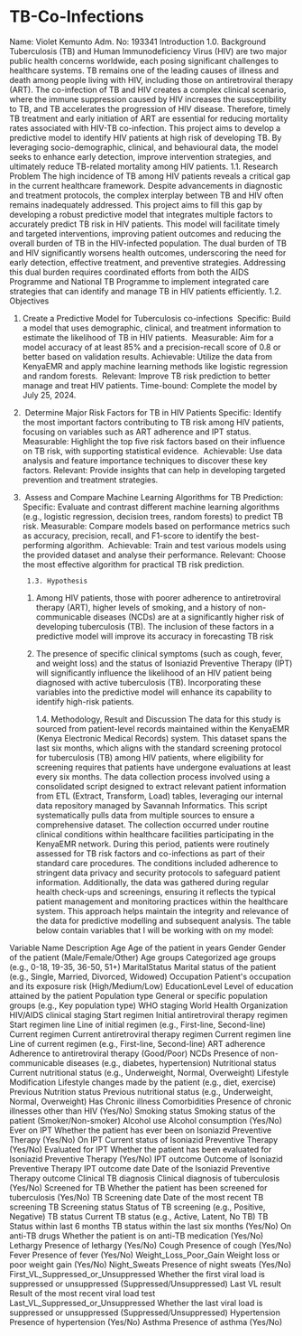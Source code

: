 # TB-Co-Infections


Name: Violet Kemunto
Adm. No: 193341
Introduction
    1.0. Background
Tuberculosis (TB) and Human Immunodeficiency Virus (HIV) are two major public health concerns worldwide, each posing significant challenges to healthcare systems. TB remains one of the leading causes of illness and death among people living with HIV, including those on antiretroviral therapy (ART). The co-infection of TB and HIV creates a complex clinical scenario, where the immune suppression caused by HIV increases the susceptibility to TB, and TB accelerates the progression of HIV disease. Therefore, timely TB treatment and early initiation of ART are essential for reducing mortality rates associated with HIV-TB co-infection. This project aims to develop a predictive model to identify HIV patients at high risk of developing TB. By leveraging socio-demographic, clinical, and behavioural data, the model seeks to enhance early detection, improve intervention strategies, and ultimately reduce TB-related mortality among HIV patients.
        1.1. Research Problem
The high incidence of TB among HIV patients reveals a critical gap in the current healthcare framework. Despite advancements in diagnostic and treatment protocols, the complex interplay between TB and HIV often remains inadequately addressed. This project aims to fill this gap by developing a robust predictive model that integrates multiple factors to accurately predict TB risk in HIV patients. This model will facilitate timely and targeted interventions, improving patient outcomes and reducing the overall burden of TB in the HIV-infected population. The dual burden of TB and HIV significantly worsens health outcomes, underscoring the need for early detection, effective treatment, and preventive strategies. Addressing this dual burden requires coordinated efforts from both the AIDS Programme and National TB Programme to implement integrated care strategies that can identify and manage TB in HIV patients efficiently.
        1.2. Objectives
1. Create a Predictive Model for Tuberculosis co-infections 
Specific: Build a model that uses demographic, clinical, and treatment information to estimate the likelihood of TB in HIV patients. 
Measurable: Aim for a model accuracy of at least 85% and a precision-recall score of 0.8 or better based on validation results.
Achievable: Utilize the data from KenyaEMR and apply machine learning methods like logistic regression and random forests. 
Relevant: Improve TB risk prediction to better manage and treat HIV patients. Time-bound: Complete the model by July 25, 2024.
2.  Determine Major Risk Factors for TB in HIV Patients
Specific: Identify the most important factors contributing to TB risk among HIV patients, focusing on variables such as ART adherence and IPT status.
Measurable: Highlight the top five risk factors based on their influence on TB risk, with supporting statistical evidence. 
Achievable: Use data analysis and feature importance techniques to discover these key factors.
Relevant: Provide insights that can help in developing targeted prevention and treatment strategies. 
3.  Assess and Compare Machine Learning Algorithms for TB Prediction: 
Specific: Evaluate and contrast different machine learning algorithms (e.g., logistic regression, decision trees, random forests) to predict TB risk.
Measurable: Compare models based on performance metrics such as accuracy, precision, recall, and F1-score to identify the best-performing algorithm. 
Achievable: Train and test various models using the provided dataset and analyse their performance.
Relevant: Choose the most effective algorithm for practical TB risk prediction. 

        1.3. Hypothesis
    1. Among HIV patients, those with poorer adherence to antiretroviral therapy (ART), higher levels of smoking, and a history of non-communicable diseases (NCDs) are at a significantly higher risk of developing tuberculosis (TB). The inclusion of these factors in a predictive model will improve its accuracy in forecasting TB risk
    2. The presence of specific clinical symptoms (such as cough, fever, and weight loss) and the status of Isoniazid Preventive Therapy (IPT) will significantly influence the likelihood of an HIV patient being diagnosed with active tuberculosis (TB). Incorporating these variables into the predictive model will enhance its capability to identify high-risk patients.

        1.4. Methodology, Result and Discussion
The data for this study is sourced from patient-level records maintained within the KenyaEMR (Kenya Electronic Medical Records) system. This dataset spans the last six months, which aligns with the standard screening protocol for tuberculosis (TB) among HIV patients, where eligibility for screening requires that patients have undergone evaluations at least every six months. The data collection process involved using a consolidated script designed to extract relevant patient information from ETL (Extract, Transform, Load) tables, leveraging our internal data repository managed by Savannah Informatics. This script systematically pulls data from multiple sources to ensure a comprehensive dataset. The collection occurred under routine clinical conditions within healthcare facilities participating in the KenyaEMR network. During this period, patients were routinely assessed for TB risk factors and co-infections as part of their standard care procedures. The conditions included adherence to stringent data privacy and security protocols to safeguard patient information. Additionally, the data was gathered during regular health check-ups and screenings, ensuring it reflects the typical patient management and monitoring practices within the healthcare system. This approach helps maintain the integrity and relevance of the data for predictive modelling and subsequent analysis.
The table below contain variables that I will be working with on my model:



Variable Name
Description
Age
Age of the patient in years
Gender
Gender of the patient (Male/Female/Other)
Age groups
Categorized age groups (e.g., 0-18, 19-35, 36-50, 51+)
MaritalStatus
Marital status of the patient (e.g., Single, Married, Divorced, Widowed)
Occupation
Patient's occupation and its exposure risk (High/Medium/Low)
EducationLevel
Level of education attained by the patient
Population type
General or specific population groups (e.g., Key population type)
WHO staging
World Health Organization HIV/AIDS clinical staging
Start regimen
Initial antiretroviral therapy regimen
Start regimen line
Line of initial regimen (e.g., First-line, Second-line)
Current regimen
Current antiretroviral therapy regimen
Current regimen line
Line of current regimen (e.g., First-line, Second-line)
ART adherence
Adherence to antiretroviral therapy (Good/Poor)
NCDs
Presence of non-communicable diseases (e.g., diabetes, hypertension)
Nutritional status
Current nutritional status (e.g., Underweight, Normal, Overweight)
Lifestyle Modification
Lifestyle changes made by the patient (e.g., diet, exercise)
Previous Nutrition status
Previous nutritional status (e.g., Underweight, Normal, Overweight)
Has Chronic illness Comorbidities
Presence of chronic illnesses other than HIV (Yes/No)
Smoking status
Smoking status of the patient (Smoker/Non-smoker)
Alcohol use
Alcohol consumption (Yes/No)
Ever on IPT
Whether the patient has ever been on Isoniazid Preventive Therapy (Yes/No)
On IPT
Current status of Isoniazid Preventive Therapy (Yes/No)
Evaluated for IPT
Whether the patient has been evaluated for Isoniazid Preventive Therapy (Yes/No)
IPT outcome
Outcome of Isoniazid Preventive Therapy
IPT outcome date
Date of the Isoniazid Preventive Therapy outcome
Clinical TB diagnosis
Clinical diagnosis of tuberculosis (Yes/No)
Screened for TB
Whether the patient has been screened for tuberculosis (Yes/No)
TB Screening date
Date of the most recent TB screening
TB Screening status
Status of TB screening (e.g., Positive, Negative)
TB status
Current TB status (e.g., Active, Latent, No TB)
TB Status within last 6 months
TB status within the last six months (Yes/No)
On anti-TB drugs
Whether the patient is on anti-TB medication (Yes/No)
Lethargy
Presence of lethargy (Yes/No)
Cough
Presence of cough (Yes/No)
Fever
Presence of fever (Yes/No)
Weight_Loss_Poor_Gain
Weight loss or poor weight gain (Yes/No)
Night_Sweats
Presence of night sweats (Yes/No)
First_VL_Suppressed_or_Unsuppressed
Whether the first viral load is suppressed or unsuppressed (Suppressed/Unsuppressed)
Last VL result
Result of the most recent viral load test
Last_VL_Suppressed_or_Unsuppressed
Whether the last viral load is suppressed or unsuppressed (Suppressed/Unsuppressed)
Hypertension
Presence of hypertension (Yes/No)
Asthma
Presence of asthma (Yes/No)
